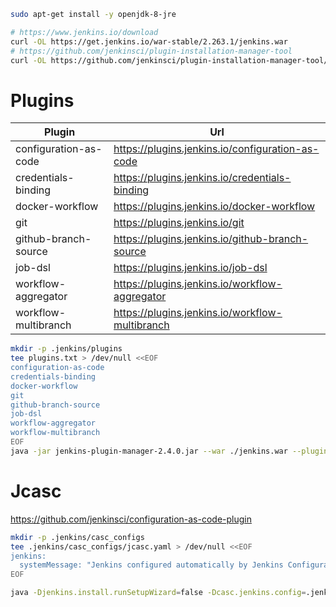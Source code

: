 ```sh
sudo apt-get install -y openjdk-8-jre
```

```sh
# https://www.jenkins.io/download
curl -OL https://get.jenkins.io/war-stable/2.263.1/jenkins.war
# https://github.com/jenkinsci/plugin-installation-manager-tool
curl -OL https://github.com/jenkinsci/plugin-installation-manager-tool/releases/download/2.4.0/jenkins-plugin-manager-2.4.0.jar
```

# Plugins
| Plugin | Url |
| --- | --- |
| configuration-as-code | https://plugins.jenkins.io/configuration-as-code |
| credentials-binding | https://plugins.jenkins.io/credentials-binding |
| docker-workflow | https://plugins.jenkins.io/docker-workflow |
| git | https://plugins.jenkins.io/git |
| github-branch-source | https://plugins.jenkins.io/github-branch-source |
| job-dsl | https://plugins.jenkins.io/job-dsl |
| workflow-aggregator | https://plugins.jenkins.io/workflow-aggregator |
| workflow-multibranch | https://plugins.jenkins.io/workflow-multibranch |

```sh
mkdir -p .jenkins/plugins
tee plugins.txt > /dev/null <<EOF
configuration-as-code
credentials-binding
docker-workflow
git
github-branch-source
job-dsl
workflow-aggregator
workflow-multibranch
EOF
java -jar jenkins-plugin-manager-2.4.0.jar --war ./jenkins.war --plugin-file plugins.txt -d .jenkins/plugins # install plugins
```

# Jcasc
https://github.com/jenkinsci/configuration-as-code-plugin

```sh
mkdir -p .jenkins/casc_configs
tee .jenkins/casc_configs/jcasc.yaml > /dev/null <<EOF
jenkins:
  systemMessage: "Jenkins configured automatically by Jenkins Configuration as Code plugin\n\n"
EOF
```

```sh
java -Djenkins.install.runSetupWizard=false -Dcasc.jenkins.config=.jenkins/casc_configs/jcasc.yaml -jar jenkins.war # run jenkins
```

